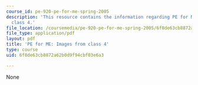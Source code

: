 ```yaml
---
course_id: pe-920-pe-for-me-spring-2005
description: 'This resource contains the information regarding PE for ME: Images from
  class 4.'
file_location: /coursemedia/pe-920-pe-for-me-spring-2005/6f8de63cb8872a62b0d9f94cbf03e6a3_MITPE_920S05_4.pdf
file_type: application/pdf
layout: pdf
title: 'PE for ME: Images from class 4'
type: course
uid: 6f8de63cb8872a62b0d9f94cbf03e6a3

---
```

None